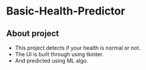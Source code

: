 # Basic-Health-Predictor
## About project
- This project detects if your health is normal or not.
- The UI is built through using tkinter.
- And predicted using ML algo.
